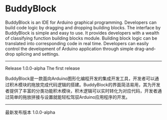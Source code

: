 # BuddyBlock

BuddyBlock is an IDE for Arduino graphical programming. Developers can build code logic by dragging and dropping building blocks. The interface by BuddyBlock is simple and easy to use. It provides developers with a wealth of classifying function building blocks module. Building block logic can be translated into corresponding code in real time. Developers can easily control the development of Arduino application through simple drag-and-drop splicing and settings.

--------------------------------------


Release 1.0.0-alpha
The first release


BuddyBlock是一款面向Arduino图形化编程开发的集成开发工具，开发者可以通过积木模块的拖放完成代码逻辑的搭建。BuddyBlock的界面简洁易用，其为开发者提供了丰富的分类功能积木模块，积木逻辑可以实时转化为对应代码，开发者通过简单的拖放拼接与设置就能轻松驾驭Arduino应用程序的开发。

--------------------------------------


最新发布版本 1.0.0-alpha
